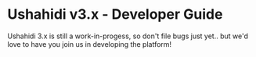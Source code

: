 # Ushahidi v3.x - Developer Guide



Ushahidi 3.x is still a work-in-progess, so don't file bugs just yet.. but
we'd love to have you join us in developing the platform!

